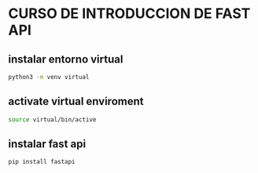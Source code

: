 
# CURSO DE INTRODUCCION DE FAST API


## instalar entorno virtual
```sh
python3 -m venv virtual
```

## activate virtual enviroment
```sh
source virtual/bin/active
```

## instalar fast api
```sh
pip install fastapi
```
